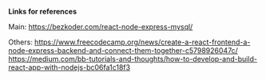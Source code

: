 **Links for references**


Main: https://bezkoder.com/react-node-express-mysql/

Others: 
https://www.freecodecamp.org/news/create-a-react-frontend-a-node-express-backend-and-connect-them-together-c5798926047c/
https://medium.com/bb-tutorials-and-thoughts/how-to-develop-and-build-react-app-with-nodejs-bc06fa1c18f3
